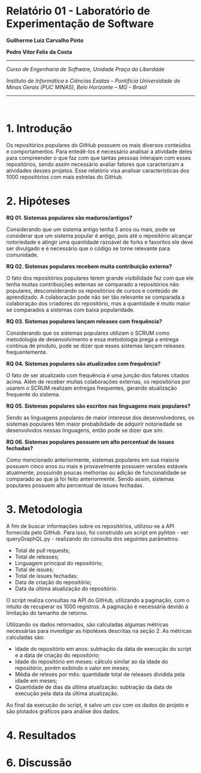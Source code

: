 # Relatório 01 - Laboratório de Experimentação de Software

**Guilherme Luiz Carvalho Pinto**

**Pedro Vítor Felix da Costa**

---

_Curso de Engenharia de Software, Unidade Praça da Liberdade_

_Instituto de Informática e Ciências Exatas – Pontifícia Universidade de Minas Gerais (PUC MINAS), Belo Horizonte – MG – Brasil_

---
<br>

# 1. Introdução

Os repositórios populares do GitHub possuem os mais diversos conteúdos e comportamentos. Para entedê-los é necessário analisar a atividade deles para compreender o que faz com que tantas pessoas interajam com esses repositórios, sendo assim necessário avaliar fatores que caracterizam a atividades desses projetos. Esse relatório visa analisar características dos 1000 repositórios com mais estrelas do GitHub.

# 2. Hipóteses

**RQ 01. Sistemas populares são maduros/antigos?**

Considerando que um sistema antigo tenha 5 anos ou mais, pode se considerar que um sistema popular é antigo, pois até o repositório alcançar notoriedade e atingir uma quantidade razoável de forks e favoritos ele deve ser divulgado e é necessário que o código se torne relevante para comunidade.

**RQ 02. Sistemas populares recebem muita contribuição externa?**

O fato dos repositórios populares terem grande visibilidade faz com que ele tenha muitas contribuições externas se comparado a repositórios não populares, desconsiderando os repositórios de cursos e conteúdo de aprendizado. A colaboração pode não ser tão relevante se comparada a colaboração dos criadores do repositório, mas a quantidade é muito maior se comparados a sistemas com baixa popularidade.

**RQ 03. Sistemas populares lançam releases com frequência?**
	
Considerando que os sistemas populares utilizam o SCRUM como metodologia de desenvolvimento e essa metodologia prega a entrega contínua de produto, pode se dizer que esses sistemas lançam releases frequentemente.

**RQ 04. Sistemas populares são atualizados com frequência?**
	
O fato de ser atualizado com frequência é uma junção dos fatores citados acima. Além de receber muitas colaborações externas, os repositórios por usarem o SCRUM realizam entregas frequentes, gerando atualização frequente do sistema.

**RQ 05. Sistemas populares são escritos nas linguagens mais populares?**
	
Sendo as linguagens populares de maior interesse dos desenvolvedores, os sistemas populares têm maior probabilidade de adquirir notoriedade se desenvolvidos nessas linguagens, então pode se dizer que sim.

**RQ 06. Sistemas populares possuem um alto percentual de issues fechadas?**
	
Como mencionado anteriormente, sistemas populares em sua maioria possuem cinco anos ou mais e provavelmente possuem versões estáveis atualmente, possuindo poucas melhorias ou adição de funcionalidade se comparado ao que já foi feito anteriormente. Sendo assim, sistemas populares possuem alto percentual de issues fechadas.

# 3. Metodologia
A fim de buscar informações sobre os repositórios, utilizou-se a API fornecida pelo GitHub. Para isso, foi construído um script em pyhton - ver queryGraphQL.py - realizando do consulta dos seguintes parâmetros:

- Total de pull requests;
- Total de releases;
- Linguagem principal do repositório;
- Total de issues;
- Total de issues fechadas;
- Data de criação do repositório;
- Data da última atualização do repositório.

O script realiza consultas na API do GitHub, utilizando a paginação, com o intuito de recuperar os 1000 registros. A paginação é necessária devido a limitação do tamanho de retorno.

Utilizando os dados retornados, são calculadas algumas métricas necessárias para investigar as hipotéses descritas na seção 2. As métricas calculadas são:

- Idade do repositório em anos: subtração da data de execução do script e a data de criação do repositório;
- Idade do repositório em meses: cálculo similar ao da idade do repositório, porém exibindo o valor em meses;
- Média de releses por mês: quantidade total de releases dividida pela idade em meses;
- Quantidade de dias da última atualização: subtração da data de execução pela data da última atualização.

Ao final da execução do script, é salvo um csv com os dados do projeto e são plotados gráficos para análise dos dados.

# 4. Resultados

# 6. Discussão





